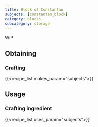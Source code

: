 ```yaml
---
title: Block of Constantan
subjects: [constantan_block]
category: blocks
subcategory: storage
---
```


WIP

Obtaining
---------

### Crafting
{{<recipe_list makes_param="subjects">}}


Usage
-----

### Crafting ingredient
{{<recipe_list uses_param="subjects">}}
